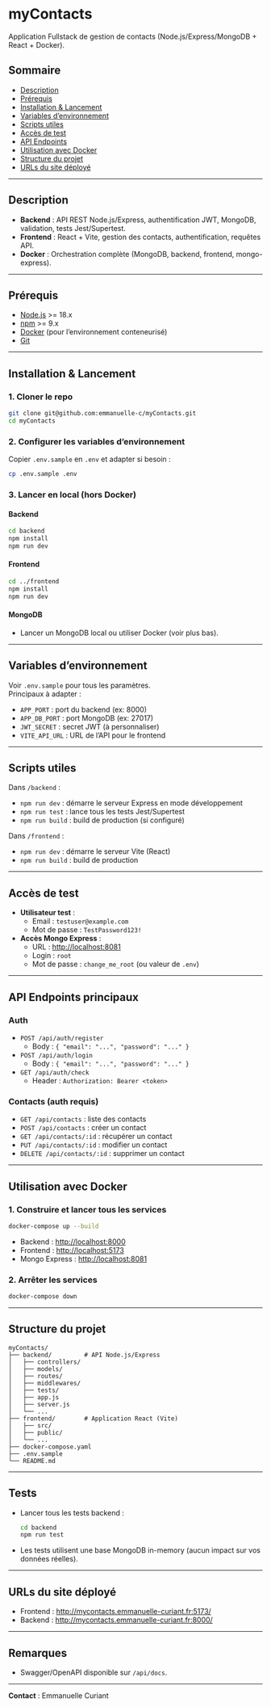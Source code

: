 # myContacts

Application Fullstack de gestion de contacts (Node.js/Express/MongoDB + React + Docker).

## Sommaire

- [Description](#description)
- [Prérequis](#prérequis)
- [Installation & Lancement](#installation--lancement)
- [Variables d’environnement](#variables-denvironnement)
- [Scripts utiles](#scripts-utiles)
- [Accès de test](#accès-de-test)
- [API Endpoints](#api-endpoints)
- [Utilisation avec Docker](#utilisation-avec-docker)
- [Structure du projet](#structure-du-projet)
- [URLs du site déployé](#urls-du-site-déployé)

---

## Description

- **Backend** : API REST Node.js/Express, authentification JWT, MongoDB, validation, tests Jest/Supertest.
- **Frontend** : React + Vite, gestion des contacts, authentification, requêtes API.
- **Docker** : Orchestration complète (MongoDB, backend, frontend, mongo-express).

---

## Prérequis

- [Node.js](https://nodejs.org/) >= 18.x
- [npm](https://www.npmjs.com/) >= 9.x
- [Docker](https://www.docker.com/) (pour l’environnement conteneurisé)
- [Git](https://git-scm.com/)

---

## Installation & Lancement

### 1. Cloner le repo

```bash
git clone git@github.com:emmanuelle-c/myContacts.git
cd myContacts
```

### 2. Configurer les variables d’environnement

Copier `.env.sample` en `.env` et adapter si besoin :

```bash
cp .env.sample .env
```

### 3. Lancer en local (hors Docker)

#### Backend

```bash
cd backend
npm install
npm run dev
```

#### Frontend

```bash
cd ../frontend
npm install
npm run dev
```

#### MongoDB

- Lancer un MongoDB local ou utiliser Docker (voir plus bas).

---

## Variables d’environnement

Voir `.env.sample` pour tous les paramètres.  
Principaux à adapter :

- `APP_PORT` : port du backend (ex: 8000)
- `APP_DB_PORT` : port MongoDB (ex: 27017)
- `JWT_SECRET` : secret JWT (à personnaliser)
- `VITE_API_URL` : URL de l’API pour le frontend

---

## Scripts utiles

Dans `/backend` :

- `npm run dev` : démarre le serveur Express en mode développement
- `npm run test` : lance tous les tests Jest/Supertest
- `npm run build` : build de production (si configuré)

Dans `/frontend` :

- `npm run dev` : démarre le serveur Vite (React)
- `npm run build` : build de production

---

## Accès de test

- **Utilisateur test** :
  - Email : `testuser@example.com`
  - Mot de passe : `TestPassword123!`
- **Accès Mongo Express** :
  - URL : [http://localhost:8081](http://localhost:8081)
  - Login : `root`
  - Mot de passe : `change_me_root` (ou valeur de `.env`)

---

## API Endpoints principaux

### Auth

- `POST /api/auth/register`
  - Body : `{ "email": "...", "password": "..." }`
- `POST /api/auth/login`
  - Body : `{ "email": "...", "password": "..." }`
- `GET /api/auth/check`
  - Header : `Authorization: Bearer <token>`

### Contacts (auth requis)

- `GET /api/contacts` : liste des contacts
- `POST /api/contacts` : créer un contact
- `GET /api/contacts/:id` : récupérer un contact
- `PUT /api/contacts/:id` : modifier un contact
- `DELETE /api/contacts/:id` : supprimer un contact

---

## Utilisation avec Docker

### 1. Construire et lancer tous les services

```bash
docker-compose up --build
```

- Backend : [http://localhost:8000](http://localhost:8000)
- Frontend : [http://localhost:5173](http://localhost:5173)
- Mongo Express : [http://localhost:8081](http://localhost:8081)

### 2. Arrêter les services

```bash
docker-compose down
```

---

## Structure du projet

```
myContacts/
├── backend/         # API Node.js/Express
│   ├── controllers/
│   ├── models/
│   ├── routes/
│   ├── middlewares/
│   ├── tests/
│   ├── app.js
│   ├── server.js
│   └── ...
├── frontend/        # Application React (Vite)
│   ├── src/
│   ├── public/
│   └── ...
├── docker-compose.yaml
├── .env.sample
└── README.md
```

---

## Tests

- Lancer tous les tests backend :
  ```bash
  cd backend
  npm run test
  ```
- Les tests utilisent une base MongoDB in-memory (aucun impact sur vos données réelles).

---

## URLs du site déployé

- Frontend : http://mycontacts.emmanuelle-curiant.fr:5173/
- Backend : http://mycontacts.emmanuelle-curiant.fr:8000/

---

## Remarques

- Swagger/OpenAPI disponible sur `/api/docs`.

---

**Contact** : Emmanuelle Curiant
